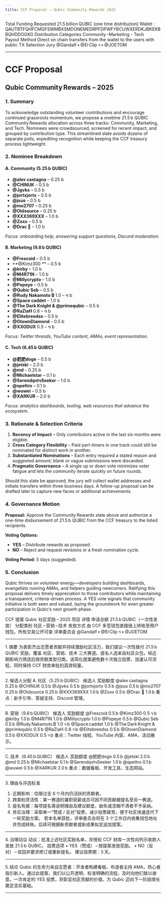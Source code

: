 ```yaml
---
title: CCF Proposal – Qubic Community Rewards 2025
---
```

Total Funding Requested	21.5 billion QUBIC (one time distribution)
Wallet : QAUTBTFQHFCMQFSWMBXSMDONEMEDRPFDPWFYBCUWXERDKJBKEKBBQHDDOGKG
Distribution Categories	Community –Marketing - Tech  
Payout Method	Direct on chain transfers from the wallet to the users with public TX
Selection Jury	@Gandalf • @El Clip ױ • @JOETOM

---

# CCF Proposal  
## Qubic Community Rewards – 2025  

### 1. Summary  
To acknowledge outstanding volunteer contributions and encourage continued grassroots momentum, we propose a onetime 21.5 b QUBIC Community Rewards allocation across three tracks: Community, Marketing, and Tech. Nominees were crowdsourced, screened for recent impact, and grouped by contribution type. This streamlined slate avoids dozens of separate polls, expediting recognition while keeping the CCF treasury process lightweight.

### 2. Nominee Breakdown  

#### A. Community (5.25 b QUBIC)  
- **@alex castagna** – 0.25 b  
- **@CHINUK** – 0.5 b  
- **@Jgvks** – 0.5 b  
- **@jortxjortx** – 0.5 b  
- **@jsus** – 0.5 b  
- **@mo2707** – 0.25 b  
- **@Oldsource** – 0.25 b  
- **@XXX369XXX** – 1.0 b  
- **@Zoxx** – 0.5 b  
- **@Drac 🐲** – 1.0 b  

*Focus: onboarding help, answering support questions, Discord moderation.*

#### B. Marketing (9.8 b QUBIC)  
- **@Frescoid** – 0.5 b  
- **@Kimz300 ** – 0.5 b  
- **@kirby** – 1.0 b  
- **@M4R71N** – 1.0 b  
- **@Millycrypto** – 1.0 b  
- **@Popeye** – 0.5 b  
- **@Qubic Seb** – 0.5 b  
- **@Rudy Nakamoto ₿ ױ** – 1.0 b  
- **@Space caddet** – 1.0 b  
- **@The Dark Knight & @primequbic** – 0.5 b  
- **@RaZiaH ױ** – 0.8 b  
- **@Elitebreedss** – 0.5 b  
- **@GtownDiamond** – 0.5 b  
- **@XXODUX ױ** – 0.5 b  

*Focus: Twitter threads, YouTube content, AMAs, event representation.*

#### C. Tech (6.45 b QUBIC)  
- **@肥肥doge** – 0.5 b  
- **@jetski** – 2.0 b  
- **@md** – 0.25 b  
- **@Michaelstar** – 0.1 b  
- **@SerendıpıtчSeeker** – 1.0 b  
- **@spettro** – 0.1 b  
- **@wuwei** – 0.5 b  
- **@XARKUR** – 2.0 b  

*Focus: analytics dashboards, tooling, web resources that advance the ecosystem.*

### 3. Rationale & Selection Criteria  
1. **Recency of Impact** – Only contributors active in the last six months were eligible.  
2. **Cross Category Flexibility** – Paid part-timers in one track could still be nominated for distinct work in another.  
3. **Substantiated Nominations** – Each entry required a stated reason and suggested amount; blank or vague submissions were discarded.  
4. **Pragmatic Governance** – A single up or down vote minimizes voter fatigue and lets the community iterate quickly on future rounds.

Should this slate be approved, the jury will collect wallet addresses and initiate transfers within three business days. A follow-up proposal can be drafted later to capture new faces or additional achievements.

### 4. Governance Motion  
**Proposal:** Approve the Community Rewards slate above and authorize a one-time disbursement of 21.5 b QUBIC from the CCF treasury to the listed recipients.

**Voting Options:**  
- **YES** – Distribute rewards as proposed.  
- **NO** – Reject and request revisions or a fresh nomination cycle.

**Voting Period:** 5 days (suggested).

### 5. Conclusion  
Qubic thrives on volunteer energy—developers building dashboards, evangelists running AMAs, and helpers guiding newcomers. Ratifying this proposal delivers timely appreciation to those contributors while maintaining a transparent, criteria-driven process. A YES vote signals that community initiative is both seen and valued, laying the groundwork for even greater participation in Qubic’s next growth phase.

CCF 提案
Qubic 社区奖励 – 2025
项目	详情
申请总额	21.5 b QUBIC（一次性发放）
分配类别	社区 – 营销 – 技术
发放方式	由 CCF 多签钱包直接链上转账至用户钱包，所有交易公开可查
评审委员会	@Gandalf • @El Clip ױ • @JOETOM
________________________________________
1. 摘要
为表彰杰出志愿者贡献并持续激励社区活力，我们提议一次性拨付 21.5 b QUBIC 奖励，覆盖 社区、营销、技术 三大赛道。提名人选来自社区众包，经近期影响力筛选后按贡献类型归类。该简化提案避免数十次独立投票，加速认可流程，同时保持 CCF 财库审批的高效轻量。
________________________________________
2. 候选人分配
A. 社区（5.25 b QUBIC）
候选人	奖励额度
@alex castagna	0.25 b
@CHINUK	0.5 b
@Jgvks	0.5 b
@jortxjortx	0.5 b
@jsus	0.5 b
@mo2707	0.25 b
@Oldsource	0.25 b
@XXX369XXX	1.0 b
@Zoxx	0.5 b
@Drac 🐲	1.0 b
重点：新手引导、答疑支持、Discord 管理。
________________________________________
B. 营销（9.8 b QUBIC）
候选人	奖励额度
@Frescoid	0.5 b
@Kimz300 ױ	0.5 b
@kirby	1.0 b
@M4R71N	1.0 b
@Millycrypto	1.0 b
@Popeye	0.5 b
@Qubic Seb	0.5 b
@Rudy Nakamoto ₿ ױ	1.0 b
@Space caddet	1.0 b
@The Dark Knight & @primequbic	0.5 b
@RaZiaH ױ	0.8 b
@Elitebreedss	0.5 b
@GtownDiamond	0.5 b
@XXODUX ױ	0.5 b
重点：Twitter 线程、YouTube 内容、AMA、活动展示。
________________________________________
C. 技术（6.45 b QUBIC）
候选人	奖励额度
@肥肥doge	0.5 b
@jetski	2.0 b
@md	0.25 b
@Michaelstar	0.1 b
@SerendıpıtчSeeker	1.0 b
@spettro	0.1 b
@wuwei	0.5 b
@XARKUR	2.0 b
重点：数据看板、开发工具、生态网站。
________________________________________
3. 理由与评选标准
1.	近期影响：仅限过去 6 个月内仍活跃的贡献者。
2.	跨类别灵活性：某一赛道的兼职获薪成员可因不同贡献被提名至另一赛道。
3.	提名有据：每项提名需说明理由及建议额度，缺失或含糊不清者不予采纳。
4.	务实治理：采取单一“赞成 / 反对”投票，减少投票疲劳，便于社区快速迭代下一轮奖励方案。
若本名单获批，评审委员会将在 3 个工作日内收集钱包地址并完成转账。后续可根据新贡献者或新成果拟定追加提案。
________________________________________
4. 治理动议
动议：批准上述社区奖励名单，并授权 CCF 财库一次性向列示收款人发放 21.5 b QUBIC。
投票选项
•	YES（赞成） – 按提案发放奖励。
•	NO（反对） – 驳回并要求修订或重新提名。
建议投票期：5 天。
________________________________________
5. 结论
Qubic 的生命力来自志愿者：开发者构建看板，布道者主持 AMA，热心者指引新人。通过此提案，我们以公开透明、标准明确的流程，及时向他们致以谢意。一次肯定的 YES 投票，将彰显社区贡献的价值，为 Qubic 迈向下一阶段增长奠定坚实基础。
________________________________________


